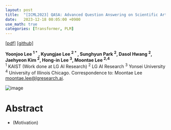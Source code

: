 ```yaml
---
layout: post
title:  "[ICML2023] QASA: Advanced Question Answering on Scientific Articles"
date:   2023-12-18 00:05:00 +0900
use_math: true
categories: [Transformer, PLM]
---
```


[[pdf]](https://proceedings.mlr.press/v202/lee23n/lee23n.pdf)
[[github]](https://github.com/lgresearch/QASA)

**Yoonjoo Lee <sup>1 * </sup>, Kyungjae Lee <sup>2 * </sup>, Sunghyun Park <sup>2</sup>, Dasol Hwang <sup>2</sup>, Jaehyeon Kim <sup>2</sup>, Hong-in Lee <sup>3</sup>, Moontae Lee <sup>2,4</sup>**
<br><sup>1</sup> KAIST (Work done at LG AI Research) <sup>2</sup> LG AI Research <sup>3</sup> Yonsei University <sup>4</sup> University of Illinois Chicago. Correspondence to: Moontae Lee <moontae.lee@lgresearch.ai>.
 &emsp;

![image](https://github.com/yong1-kim/yong1-kim.github.io/assets/42200027/c8d49172-e043-42e9-8331-25e2a83fb695)

# Abstract
- (Motivation) 
